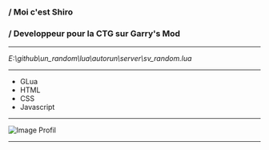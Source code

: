 ### / Moi c'est Shiro
### / Developpeur pour la CTG sur Garry's Mod

----------
*E:\github\un_random\lua\autorun\server\sv_random.lua*

----------

  * GLua
  * HTML
  * CSS
  * Javascript
--------------------------------------------------------------------------------------------------------------------------

 ![Image Profil](https://i.pinimg.com/474x/67/e2/8c/67e28cd94f8789413132a294e4e32325.jpg)
 
 --------------------------------------------------------------------------------------------------------------------------
